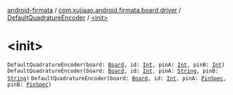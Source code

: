 [android-firmata](../../index.md) / [com.xujiaao.android.firmata.board.driver](../index.md) / [DefaultQuadratureEncoder](index.md) / [&lt;init&gt;](./-init-.md)

# &lt;init&gt;

`DefaultQuadratureEncoder(board: `[`Board`](../../com.xujiaao.android.firmata.board/-board/index.md)`, id: `[`Int`](https://kotlinlang.org/api/latest/jvm/stdlib/kotlin/-int/index.html)`, pinA: `[`Int`](https://kotlinlang.org/api/latest/jvm/stdlib/kotlin/-int/index.html)`, pinB: `[`Int`](https://kotlinlang.org/api/latest/jvm/stdlib/kotlin/-int/index.html)`)`
`DefaultQuadratureEncoder(board: `[`Board`](../../com.xujiaao.android.firmata.board/-board/index.md)`, id: `[`Int`](https://kotlinlang.org/api/latest/jvm/stdlib/kotlin/-int/index.html)`, pinA: `[`String`](https://kotlinlang.org/api/latest/jvm/stdlib/kotlin/-string/index.html)`, pinB: `[`String`](https://kotlinlang.org/api/latest/jvm/stdlib/kotlin/-string/index.html)`)`
`DefaultQuadratureEncoder(board: `[`Board`](../../com.xujiaao.android.firmata.board/-board/index.md)`, id: `[`Int`](https://kotlinlang.org/api/latest/jvm/stdlib/kotlin/-int/index.html)`, pinA: `[`PinSpec`](../../com.xujiaao.android.firmata.board/-board/-pin-spec/index.md)`, pinB: `[`PinSpec`](../../com.xujiaao.android.firmata.board/-board/-pin-spec/index.md)`)`